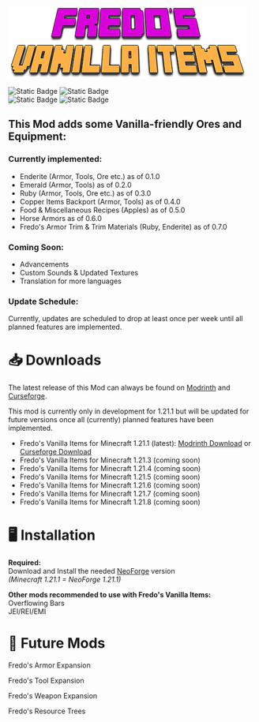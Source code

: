 
<img src="src/main/resources/FredosVanillaItems-Icon.png">

![Static Badge](https://img.shields.io/badge/NeoForge-grey?style=for-the-badge&label=MOD%20LOADER%3A&labelColor=yellow)
![Static Badge](https://img.shields.io/badge/1.21.1-grey?style=for-the-badge&label=MINECRAFT%20VERSION%3A&labelColor=yellow)  
![Static Badge](https://img.shields.io/badge/REQUIRED-grey?style=for-the-badge&label=SERVER%20SIDE%3A&labelColor=yellow)
![Static Badge](https://img.shields.io/badge/REQUIRED-grey?style=for-the-badge&label=CLIENT%20SIDE%3A&labelColor=yellow)

## This Mod adds some Vanilla-friendly Ores and Equipment:
### Currently implemented:

- Enderite (Armor, Tools, Ore etc.) as of 0.1.0  
- Emerald (Armor, Tools) as of 0.2.0  
- Ruby (Armor, Tools, Ore etc.) as of 0.3.0
- Copper Items Backport (Armor, Tools) as of 0.4.0
- Food & Miscellaneous Recipes (Apples) as of 0.5.0
- Horse Armors as of 0.6.0
- Fredo's Armor Trim & Trim Materials (Ruby, Enderite) as of 0.7.0
### Coming Soon:

- Advancements  
- Custom Sounds & Updated Textures
- Translation for more languages


### Update Schedule:
Currently, updates are scheduled to drop at least
once per week until all planned features are implemented.


📥 Downloads
=======

The latest release of this Mod can always be found on
[Modrinth](https://modrinth.com/mod/fredos-vanilla-items) and [Curseforge](https://www.curseforge.com/minecraft/mc-mods/fredos-ores-armors-and-tools-neoforge).

This mod is currently only in development for 1.21.1 but will be updated for future versions once all (currently) planned features have been implemented.

- Fredo's Vanilla Items for Minecraft 1.21.1 (latest): [Modrinth Download](https://modrinth.com/mod/fredos-vanilla-items/version/0.7.0) or [Curseforge Download](https://www.curseforge.com/minecraft/mc-mods/fredos-ores-armors-and-tools-neoforge/files/6933853)  
- Fredo's Vanilla Items for Minecraft 1.21.3 (coming soon)
- Fredo's Vanilla Items for Minecraft 1.21.4 (coming soon)
- Fredo's Vanilla Items for Minecraft 1.21.5 (coming soon)
- Fredo's Vanilla Items for Minecraft 1.21.6 (coming soon)
- Fredo's Vanilla Items for Minecraft 1.21.7 (coming soon)
- Fredo's Vanilla Items for Minecraft 1.21.8 (coming soon)

🖥️ Installation
============
**Required:**  
Download and Install the needed [NeoForge](https://neoforged.net) version  
_(Minecraft 1.21.1 = NeoForge 1.21.1)_

**Other mods recommended to use with Fredo's Vanilla Items:**  
Overflowing Bars  
JEI/REI/EMI


📅 Future Mods
============

Fredo's Armor Expansion

Fredo's Tool Expansion

Fredo's Weapon Expansion

Fredo's Resource Trees